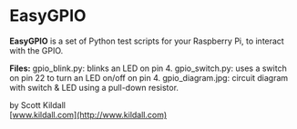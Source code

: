 EasyGPIO
========

**EasyGPIO** is a set of Python test scripts for your Raspberry Pi, to interact with the GPIO.

**Files:**
gpio_blink.py: blinks an LED on pin 4.
gpio_switch.py: uses a switch on pin 22 to turn an LED on/off on pin 4.
gpio_diagram.jpg: circuit diagram with switch & LED using a pull-down resistor. 

by Scott Kildall  
[www.kildall.com](http://www.kildall.com)


